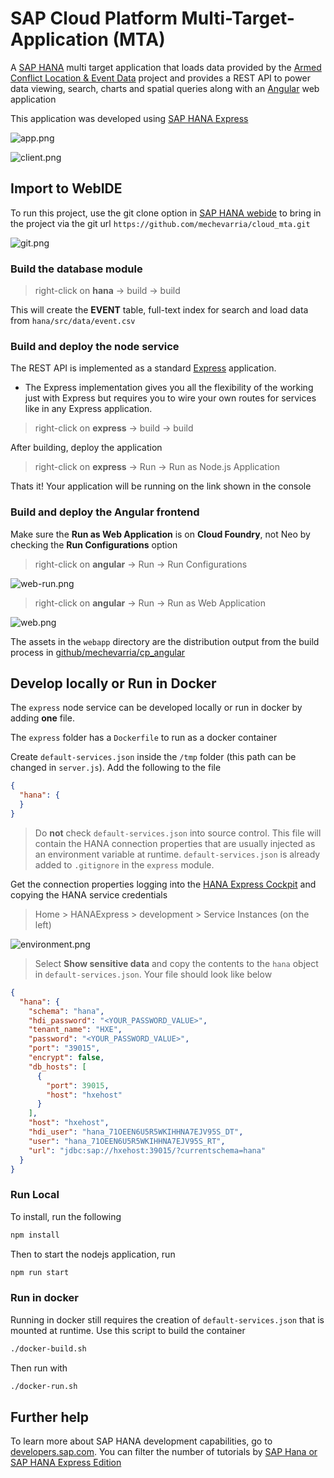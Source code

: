 # SAP Cloud Platform Multi-Target-Application (MTA)
A [SAP HANA](https://developers.sap.com/topics/sap-webide.html) multi target application that loads data provided by the [Armed Conflict Location & Event Data](https://www.acleddata.com) project and provides a REST API to power data viewing, search, charts and spatial queries along with an [Angular](https://angular.io/) web application 

This application was developed using [SAP HANA Express](https://developers.sap.com/topics/sap-hana.html)

![app.png](screenshots/app.png)

![client.png](screenshots/client.png)

## Import to WebIDE

To run this project, use the git clone option in [SAP HANA webide](https://developers.sap.com/topics/sap-webide.html) to bring in the project via the git url `https://github.com/mechevarria/cloud_mta.git`

![git.png](screenshots/git.png)

### Build the database module

> right-click on **hana** -> build -> build

This will create the **EVENT** table, full-text index for search and load data from `hana/src/data/event.csv`

### Build and deploy the node service

The REST API is implemented as a standard [Express](https://expressjs.com/) application.

* The Express implementation gives you all the flexibility of the working just with Express but requires you to wire your own routes for services like in any Express application.


> right-click on **express** -> build -> build

After building, deploy the application

> right-click on **express** -> Run -> Run as Node.js Application

Thats it! Your application will be running on the link shown in the console

### Build and deploy the Angular frontend

Make sure the **Run as Web Application** is on **Cloud Foundry**, not Neo by checking the **Run Configurations** option

> right-click on **angular** -> Run -> Run Configurations

![web-run.png](screenshots/web-run.png)

> right-click on **angular** -> Run -> Run as Web Application

![web.png](screenshots/web.png)

The assets in the `webapp` directory are the distribution output from the build process in [github/mechevarria/cp_angular](https://github.com/mechevarria/cp_angular)


## Develop locally or Run in Docker

The `express` node service can be developed locally or run in docker by adding **one** file.

The `express` folder has a `Dockerfile` to run as a docker container

Create `default-services.json` inside the `/tmp` folder (this path can be changed in `server.js`). Add the following to the file

```json
{
  "hana": {
  }
}
```

> Do **not** check `default-services.json` into source control. This file will contain the HANA connection properties that are usually injected as an environment variable at runtime. `default-services.json` is already added to `.gitignore` in the `express` module.

Get the connection properties logging into the [HANA Express Cockpit](https://developers.sap.com/tutorials/xsa-explore-basics.html) and copying the HANA service credentials

> Home > HANAExpress > development > Service Instances (on the left)

![environment.png](screenshots/environment.png)

> Select **Show sensitive data** and copy the contents to the `hana` object in `default-services.json`. Your file should look like below

```json
{
  "hana": {
    "schema": "hana",
    "hdi_password": "<YOUR_PASSWORD_VALUE>",
    "tenant_name": "HXE",
    "password": "<YOUR_PASSWORD_VALUE>",
    "port": "39015",
    "encrypt": false,
    "db_hosts": [
      {
        "port": 39015,
        "host": "hxehost"
      }
    ],
    "host": "hxehost",
    "hdi_user": "hana_71OEEN6U5R5WKIHHNA7EJV95S_DT",
    "user": "hana_71OEEN6U5R5WKIHHNA7EJV95S_RT",
    "url": "jdbc:sap://hxehost:39015/?currentschema=hana"
  }
}
```

### Run Local

To install, run the following
```bash
npm install
```

Then to start the nodejs application, run
```bash
npm run start
```

### Run in docker

Running in docker still requires the creation of `default-services.json` that is mounted at runtime. Use this script to build the container

```bash
./docker-build.sh
```

Then run with

```bash
./docker-run.sh
```

## Further help

To learn more about SAP HANA development capabilities, go to [developers.sap.com](https://developers.sap.com/). You can filter the number of tutorials by [SAP Hana or SAP HANA Express Edition](https://developers.sap.com/tutorial-navigator.html?tag=products:technology-platform/sap-hana&tag=products:technology-platform/sap-hana/sap-hana-express-edition)
